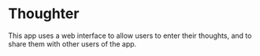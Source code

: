 # Thoughter
This app uses a web interface to allow users to enter their thoughts, and to share them with other users of the app.

